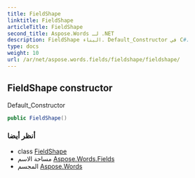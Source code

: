 ```yaml
---
title: FieldShape
linktitle: FieldShape
articleTitle: FieldShape
second_title: Aspose.Words لـ .NET
description: FieldShape البناء. Default_Constructor في C#.
type: docs
weight: 10
url: /ar/net/aspose.words.fields/fieldshape/fieldshape/
---
```

## FieldShape constructor

Default_Constructor

```csharp
public FieldShape()
```

### أنظر أيضا

* class [FieldShape](../)
* مساحة الاسم [Aspose.Words.Fields](../../../aspose.words.fields/)
* المجسم [Aspose.Words](../../../)
